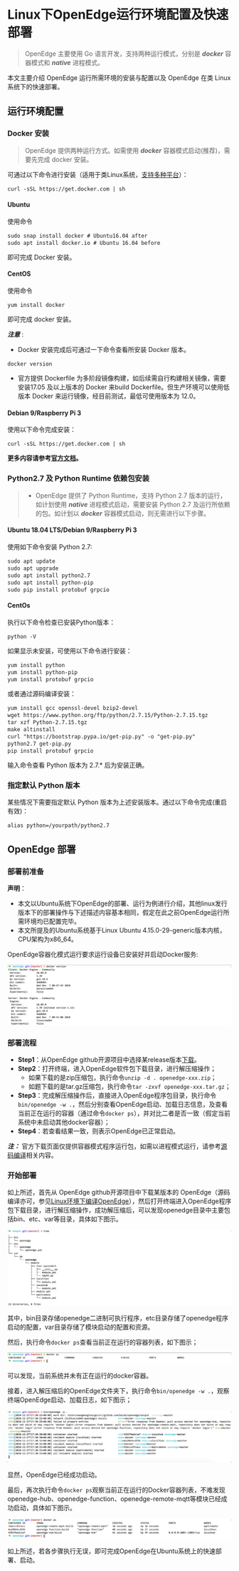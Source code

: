 # Linux下OpenEdge运行环境配置及快速部署

> OpenEdge 主要使用 Go 语言开发，支持两种运行模式，分别是 ***docker*** 容器模式和 ***native*** 进程模式。

本文主要介绍 OpenEdge 运行所需环境的安装与配置以及 OpenEdge 在类 Linux 系统下的快速部署。

## 运行环境配置

### Docker 安装

> OpenEdge 提供两种运行方式。如需使用 ***docker*** 容器模式启动(推荐)，需要先完成 docker 安装。

可通过以下命令进行安装（适用于类Linux系统，[支持多种平台](./Support-platforms.md)）：

```shell
curl -sSL https://get.docker.com | sh
```

#### Ubuntu

使用命令

```shell
sudo snap install docker # Ubuntu16.04 after
sudo apt install docker.io # Ubuntu 16.04 before
```

即可完成 Docker 安装。

#### CentOS

使用命令

```shell
yum install docker
```

即可完成 docker 安装。

***注意*** : 

+ Docker 安装完成后可通过一下命令查看所安装 Docker 版本。

```shell
docker version
```

+ 官方提供 Dockerfile 为多阶段镜像构建，如后续需自行构建相关镜像，需要安装17.05 及以上版本的 Docker 来build Dockerfile。但生产环境可以使用低版本 Docker 来运行镜像，经目前测试，最低可使用版本为 12.0。

#### Debian 9/Raspberry Pi 3

使用以下命令完成安装：

```shell
curl -sSL https://get.docker.com | sh
```

**更多内容请参考[官方文档](https://docs.docker.com/install/)。**

### Python2.7 及 Python Runtime 依赖包安装

> + OpenEdge 提供了 Python Runtime，支持 Python 2.7 版本的运行，如计划使用 ***native*** 进程模式启动，需要安装 Python 2.7 及运行所依赖的包。如计划以 ***docker*** 容器模式启动，则无需进行以下步骤。

#### Ubuntu 18.04 LTS/Debian 9/Raspberry Pi 3

使用如下命令安装 Python 2.7:

```shell
sudo apt update
sudo apt upgrade
sudo apt install python2.7
sudo apt install python-pip
sudo pip install protobuf grpcio
```

#### CentOs 

执行以下命令检查已安装Python版本：

```shell
python -V
```

如果显示未安装，可使用以下命令进行安装：

```shell
yum install python
yum install python-pip
yum install protobuf grpcio
```

或者通过源码编译安装：

```shell
yum install gcc openssl-devel bzip2-devel
wget https://www.python.org/ftp/python/2.7.15/Python-2.7.15.tgz
tar xzf Python-2.7.15.tgz
make altinstall
curl "https://bootstrap.pypa.io/get-pip.py" -o "get-pip.py"
python2.7 get-pip.py
pip install protobuf grpcio
```

输入命令查看 Python 版本为 2.7.* 后为安装正确。

### 指定默认 Python 版本

某些情况下需要指定默认 Python 版本为上述安装版本。通过以下命令完成(重启有效)：

```shell
alias python=/yourpath/python2.7
```

## OpenEdge 部署

### 部署前准备

**声明**：

+ 本文以Ubuntu系统下OpenEdge的部署、运行为例进行介绍，其他linux发行版本下的部署操作与下述描述内容基本相同，假定在此之前OpenEdge运行所需环境均已配置完毕。
+ 本文所提及的Ubuntu系统基于Linux Ubuntu 4.15.0-29-generic版本内核，CPU架构为x86_64。

OpenEdge容器化模式运行要求运行设备已安装好并启动Docker服务:

![docker版本查询](../../images/setup/docker-version.png)

### 部署流程

- **Step1**：从OpenEdge github开源项目中选择某release版本[下载](https://github.com/baidu/openedge/releases)。
- **Step2**：打开终端，进入OpenEdge软件包下载目录，进行解压缩操作；
	- 如果下载的是zip压缩包，执行命令`unzip -d . openedge-xxx.zip`；
	- 如题下载的是tar.gz压缩包，执行命令`tar -zxvf openedge-xxx.tar.gz`；
- **Step3**：完成解压缩操作后，直接进入OpenEdge程序包目录，执行命令`bin/openedge -w .`，然后分别查看OpenEdge启动、加载日志信息，及查看当前正在运行的容器（通过命令`docker ps`），并对比二者是否一致（假定当前系统中未启动其他docker容器）；
- **Step4**：若查看结果一致，则表示OpenEdge已正常启动。

***注：*** 官方下载页面仅提供容器模式程序运行包，如需以进程模式运行，请参考[源码编译](./Build-OpenEdge-from-Source.md)相关内容。

### 开始部署

如上所述，首先从 OpenEdge github开源项目中下载某版本的 OpenEdge（源码编译亦可，参见[Linux环境下编译OpenEdge](./Build-OpenEdge-from-Source.md)），然后打开终端进入OpenEdge程序包下载目录，进行解压缩操作，成功解压缩后，可以发现openedge目录中主要包括bin、etc、var等目录，具体如下图示。

![OpenEdge可执行程序包目录](../../images/setup/openedge-dir.png)

其中，bin目录存储openedge二进制可执行程序，etc目录存储了openedge程序启动的配置，var目录存储了模块启动的配置和资源。

然后，执行命令`docker ps`查看当前正在运行的容器列表，如下图示；

![当前运行docker容器查询](../../images/setup/docker-ps-before.png)

可以发现，当前系统并未有正在运行的docker容器。

接着，进入解压缩后的OpenEdge文件夹下，执行命令`bin/openedge -w .`，观察终端OpenEdge启动、加载日志，如下图示；

![OpenEdge启动日志](../../images/setup/docker-openedge-start.png)

显然，OpenEdge已经成功启动。

最后，再次执行命令`docker ps`观察当前正在运行的Docker容器列表，不难发现openedge-hub、openedge-function、openedge-remote-mqtt等模块已经成功启动，具体如下图示。

![当前运行docker容器查询](../../images/setup/docker-ps-after.png)

如上所述，若各步骤执行无误，即可完成OpenEdge在Ubuntu系统上的快速部署、启动。